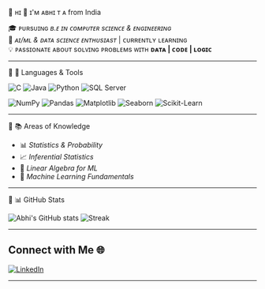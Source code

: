 🔗 ʜɪ 👋 ɪ'ᴍ ᴀʙʜɪ ᴛ ᴀ from India

🎓 ᴘᴜʀsᴜɪɴɢ *ʙ.ᴇ ɪɴ ᴄᴏᴍᴘᴜᴛᴇʀ sᴄɪᴇɴᴄᴇ & ᴇɴɢɪɴᴇᴇʀɪɴɢ*  
🤖 *ᴀɪ/ᴍʟ & ᴅᴀᴛᴀ sᴄɪᴇɴᴄᴇ ᴇɴᴛʜᴜsɪᴀsᴛ* | ᴄᴜʀʀᴇɴᴛʟʏ ʟᴇᴀʀɴɪɴɢ  
💡 ᴘᴀssɪᴏɴᴀᴛᴇ ᴀʙᴏᴜᴛ sᴏʟᴠɪɴɢ ᴘʀᴏʙʟᴇᴍs ᴡɪᴛʜ **ᴅᴀᴛᴀ | ᴄᴏᴅᴇ | ʟᴏɢɪᴄ**


---

🔗 🔧 Languages & Tools 

![C](https://img.shields.io/badge/C-00599C?style=for-the-badge&logo=c&logoColor=white)
![Java](https://img.shields.io/badge/Java-ED8B00?style=for-the-badge&logo-java&logoColor=white)
![Python](https://img.shields.io/badge/Python-3776AB?style=for-the-badge&logo=python&logoColor=white)
![SQL Server](https://img.shields.io/badge/Microsoft_SQL_Server-CC2927?style=for-the-badge&logo=microsoftsqlserver&logoColor=white)

![NumPy](https://img.shields.io/badge/Numpy-013243?style=for-the-badge&logo=numpy&logoColor=white)
![Pandas](https://img.shields.io/badge/Pandas-150458?style=for-the-badge&logo=pandas&logoColor=white)
![Matplotlib](https://img.shields.io/badge/Matplotlib-003B57?style=for-the-badge&logo=plotly&logoColor=white)
![Seaborn](https://img.shields.io/badge/Seaborn-3776AB?style=for-the-badge&logo=python&logoColor=white)
![Scikit-Learn](https://img.shields.io/badge/Scikit--Learn-F7931E?style=for-the-badge&logo=scikitlearn&logoColor=white)

---

🔗 📚 Areas of Knowledge

- 📊 *Statistics & Probability*
- 📈 *Inferential Statistics*
- 🔢 *Linear Algebra for ML*
- 🤖 *Machine Learning Fundamentals*

---

🔗 📊 GitHub Stats

![Abhi's GitHub stats](https://github-readme-stats.vercel.app/api?username=Abhi-T-A&show_icons=true&theme=transparent)
![Streak](https://github-readme-streak-stats.herokuapp.com/?user=Abhi-T-A&theme=transparent)


---

## Connect with Me 🌐  

[![LinkedIn](https://img.shields.io/badge/LinkedIn-0077B5?style=for-the-badge&logo=linkedin&logoColor=white)](https://www.linkedin.com/in/abhi-t-a-984a1a355)

---
  

